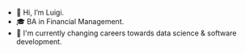 - 👋 Hi, I’m Luigi.
- 🎓 BA in Financial Management.
- 🎯 I'm currently changing careers towards data science & software development.
